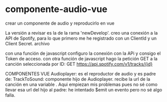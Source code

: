 # componente-audio-vue
crear un componente de audio y reproducirlo en vue

La versión a revisar es la de la rama 'newDevelop'. 
creo una conexión a la API de Spotify, para lo que primero me he registrado con un ClientId y un Client Secret.
archivo

con una función de javascript configuro la conexión con la APi y consigo el Token de acceso.
con otra función de javascript hago la petición GET a la canción seleccionada por ID: GET https://api.spotify.com/v1/tracks/{id}
 
 COMPONENTES VUE
 Audioplayer: es el reproductor de audio y es padre de:
    TrackToSound: componente hijo de Audioplayer.
                  recibe la url de la canción en una variable .
                  Aqui empiezan mis problemas pues no sé como llevar esa url del hijo al padre: he intentado $emit un evento pero no sé algo falla.
                  
